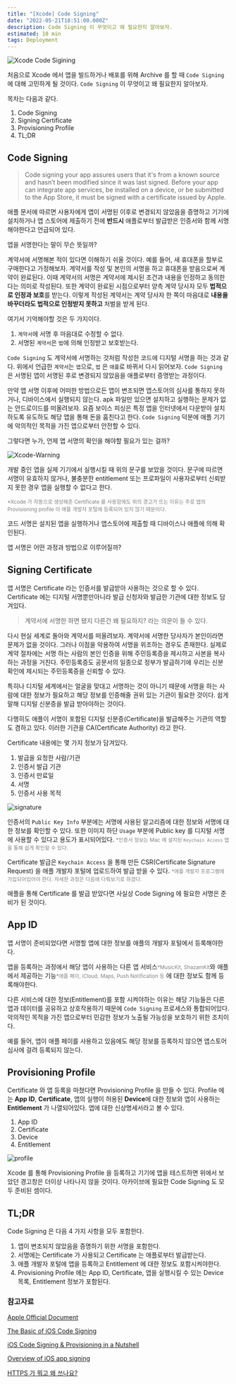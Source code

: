 ```yaml
---
title: "[Xcode] Code Signing"
date: "2022-05-21T18:51:00.000Z"
description: Code Signing 이 무엇이고 왜 필요한지 알아보자.
estimated: 10 min
tags: Deployment
---
```


![Xcode Code Sigining](./code-sigining.png)

처음으로 Xcode 에서 앱을 빌드하거나 배포를 위해 Archive 를 할 때 `Code Signing`에 대해 고민하게 될 것이다.
`Code Signing` 이 무엇이고 왜 필요한지 알아보자.

목차는 다음과 같다.

1. Code Signing
2. Signing Certificate
3. Provisioning Profile
4. TL;DR

## Code Signing

> Code signing your app assures users that it's from a known source and hasn’t been modified since it was last signed.
> Before your app can integrate app services, be installed on a device, or be submitted to the App Store, it must be signed with a certificate issued by Apple.

애플 문서에 따르면 사용자에게 앱이 서명된 이후로 변경되지 않았음을 증명하고 기기에 설치하거나 앱 스토어에 제출하기 전에 **반드시** 애플로부터 발급받은 인증서와 함께 서명해야한다고 언급되어 있다.

앱을 서명한다는 말이 무슨 뜻일까?

계약서에 서명해본 적이 있다면 이해하기 쉬울 것이다. 예를 들어, 새 휴대폰을 할부로 구매한다고 가정해보자. 계약서를 작성 및 본인의 서명을 하고 휴대폰을 받음으로써 계약이 완료된다.
이때 계약서의 서명은 계약서에 제시된 조건과 내용을 인정하고 동의한다는 의미로 작성된다. 또한 계약이 완료된 시점으로부터 양측 계약 당사자 모두 **법적으로 인정과 보호**를 받는다. 이렇게 작성된 계약서는 계약 당사자 한 쪽이 마음대로 **내용을 바꾸더라도 법적으로 인정받지 못하고** 처벌을 받게 된다.

여기서 기억해야할 것은 두 가지이다.

1. `계약서`에 서명 후 마음대로 수정할 수 없다.
2. 서명된 `계약서`은 `법`에 의해 인정받고 보호받는다.

`Code Signing` 도 계약서에 서명하는 것처럼 작성한 코드에 디지털 서명을 하는 것과 같다. 위에서 언급한 `계약서`는 `앱`으로, `법` 은 `애플`로 바뀌서 다시 읽어보자.
`Code Signing` 은 서명된 앱이 서명된 후로 변경되지 않았음을 애플로부터 증명받는 과정이다.

만약 앱 서명 이후에 어떠한 방법으로든 앱이 변조되면 앱스토어의 심사를 통하지 못하거나, 디바이스에서 실행되지 않는다. apk 파일만 있으면 설치하고 실행하는 문제가 없는 안드로이드를 떠올려보자. 요즘 보이스 피싱은 특정 앱을 인터넷에서 다운받아 설치하도록 유도하도 해당 앱을 통해 돈을 훔친다고 한다. `Code Signing` 덕분에 애플 기기에 악의적인 목적을 가진 앱으로부터 안전할 수 있다.

그렇다면 누가, 언제 앱 서명의 확인을 해야할 필요가 있는 걸까?

![Xcode-Warning](./code-signing-xcode.png)

개발 중인 앱을 실제 기기에서 실행시킬 때 위의 문구를 보았을 것이다. 문구에 따르면 서명이 유효하지 않거나, 불충분한 entitlement 또는 프로파일이 사용자로부터 신뢰받지 못한 경우 앱을 실행할 수 없다고 한다.

<small style="color: gray;">\*Xcode 가 자동으로 생성해준 Certificate 를 사용함에도 위의 경고가 뜨는 이유는 주로 앱의 Provisioning profile 이 애플 개발자 포털에 등록되어 있지 않기 때문이다.</small>

코드 서명은 설치된 앱을 실행하거나 앱스토어에 제출할 때 디바이스나 애플에 의해 확인된다.

앱 서명은 어떤 과정과 방법으로 이루어질까?

## Signing Certificate

앱 서명은 Certificate 라는 인증서를 발급받아 사용하는 것으로 할 수 있다. Certificate 에는 디지털 서명뿐만아니라 발급 신청자와 발급한 기관에 대한 정보도 담겨있다.

> 계약서에 서명한 하면 됐지 다른건 왜 필요하지? 라는 의문이 들 수 있다.

다시 현실 세계로 돌아와 계약서를 떠올려보자. 계약서에 서명한 당사자가 본인이라면 문제가 없을 것이다. 그러나 이점을 악용하여 서명을 위조하는 경우도 존재한다. 실제로 계약 절차에는 서명 하는 사람의 본인 인증을 위해 주민등록증을 제시하고 사본을 복사하는 과정을 거친다. 주민등록증도 공문서의 일종으로 정부가 발급하기에 우리는 신분 확인에 제시되는 주민등록증을 신뢰할 수 있다.

특히나 디지털 세계에서는 얼굴을 맞대고 서명하는 것이 아니기 때문에 서명을 하는 사람에 대한 정보가 필요하고 해당 정보를 인증해줄 권위 있는 기관이 필요한 것이다. 쉽게 말해 디지털 신분증을 발급 받아야하는 것이다.

다행히도 애플이 서명이 포함된 디지털 신분증(Certificate)을 발급해주는 기관의 역할도 겸하고 있다. 이러한 기관을 CA(Certificate Authority) 라고 한다.

Certificate 내용에는 몇 가지 정보가 담겨있다.

1. 발급을 요청한 사람/기관
2. 인증서 발급 기관
3. 인증서 만료일
4. 서명
5. 인증서 사용 목적

![signature](./signature.png)

인증서의 `Public Key Info` 부분에는 서명에 사용된 알고리즘에 대한 정보와 서명에 대한 정보를 확인할 수 있다.
또한 이미지 하단 `Usage` 부분에 Public key 를 디지털 서명에 사용할 수 있다고 용도가 표시되어있다. <small style="color: gray;">\*인증서 정보는 Mac 에 설치된 `Keychain Access` 앱을 통해 쉽게 확인할 수 있다.</small>

Certificate 발급은 `Keychain Access` 을 통해 만든 CSR(Certificate Signature Request) 을 애플 개발자 포털에 업로드하여 발급 받을 수 있다. <small style="color: gray;">\*애플 개발자 프로그램에 가입되어있어야 한다. 자세한 과정은 다음에 다뤄보기로 하겠다.</small>

애플을 통해 Certificate 를 발급 받았다면 사실상 Code Signing 에 필요한 서명은 준비가 된 것이다.

## App ID

앱 서명이 준비되었다면 서명할 앱에 대한 정보를 애플의 개발자 포털에서 등록해야한다.

앱을 등록하는 과정에서 해당 앱이 사용하는 다른 앱 서비스<small style="color: gray;">\*MusicKit, ShazamKit</small>와 애플에서 제공하는 기능<small style="color: gray;">\*애플 페이, iCloud, Maps, Push Notification 등</small> 에 대한 정보도 함께 등록해야한다.

다른 서비스에 대한 정보(Entitlement)를 포함 시켜야하는 이유는 해당 기능들은 다른 앱과 데이터를 공유하고 상호작용하기 때문에 `Code Signing` 프로세스와 통합되어있다. 악의적인 목적을 가진 앱으로부터 민감한 정보가 노출될 가능성을 보호하기 위한 조치이다.

예를 들어, 앱이 애플 페이를 사용하고 있음에도 해당 정보를 등록하지 않으면 앱스토어 심사에 걸려 등록되지 않는다.

## Provisioning Profile

Certificate 와 앱 등록을 마쳤다면 Provisioning Profile 을 만들 수 있다. Profile 에는 **App ID**, **Certificate**, 앱의 실행이 허용된 **Device**에 대한 정보와 앱이 사용하는 **Entitlement** 가 나열되어있다. 앱에 대한 신상명세서라고 볼 수 있다.

1. App ID
2. Certificate
3. Device
4. Entitlement

![profile](./profile.png)

Xcode 를 통해 Provisioning Profile 을 등록하고 기기에 앱을 테스트하면 위에서 보았던 경고창은 더이상 나타나지 않을 것이다. 아카이브에 필요한 Code Signing 도 모두 준비된 셈이다.

## TL;DR

Code Signing 은 다음 4 가지 사항을 모두 포함한다.

1. 앱이 변조되지 않았음을 증명하기 위한 서명을 포함한다.
2. 서명에는 Certificate 가 사용되고 Certificate 는 애플로부터 발급받는다.
3. 애플 개발자 포털에 앱을 등록하고 Entitlement 에 대한 정보도 포함시켜야한다.
4. Provisioning Profile 에는 App ID, Certificate, 앱을 실행시킬 수 있는 Device 목록, Entitlement 정보가 포함된다.

### 참고자료

[Apple Official Document](https://developer.apple.com/support/code-signing/)

[The Basic of iOS Code Signing](https://michiganlabs.com/news/ios-code-signing)

[iOS Code Signing & Provisioning in a Nutshell](https://medium.com/ios-os-x-development/ios-code-signing-provisioning-in-a-nutshell-d5b247760bef)

[Overview of iOS app signing](https://youtu.be/0lJvQ-442OY)

[HTTPS 가 뭐고 왜 쓰나요?](https://youtu.be/H6lpFRpyl14)
